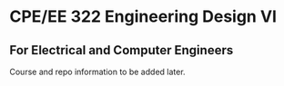 # CPE/EE 322 Engineering Design VI
## For Electrical and Computer Engineers
Course and repo information to be added later.
